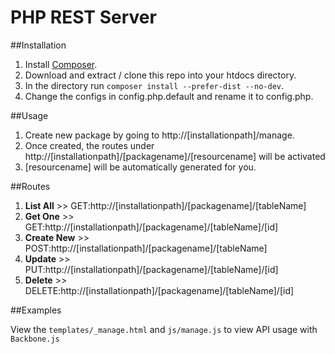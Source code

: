 PHP REST Server
===============

##Installation

1. Install [Composer](http://getcomposer.org/doc/00-intro.md#installation-nix).
1. Download and extract / clone this repo into your htdocs directory.
1. In the directory run ``composer install --prefer-dist --no-dev``.
1. Change the configs in config.php.default and rename it to config.php.


##Usage

1. Create new package by going to http://[installationpath]/manage.
1. Once created, the routes under http://[installationpath]/[packagename]/[resourcename] will be activated
1. [resourcename] will be automatically generated for you.

##Routes

1. **List All** >> GET:http://[installationpath]/[packagename]/[tableName]
1. **Get One** >> GET:http://[installationpath]/[packagename]/[tableName]/[id]
1. **Create New** >> POST:http://[installationpath]/[packagename]/[tableName]
1. **Update** >> PUT:http://[installationpath]/[packagename]/[tableName]/[id]
1. **Delete** >> DELETE:http://[installationpath]/[packagename]/[tableName]/[id]

##Examples

View the ``templates/_manage.html`` and ``js/manage.js`` to view API usage with ``Backbone.js``